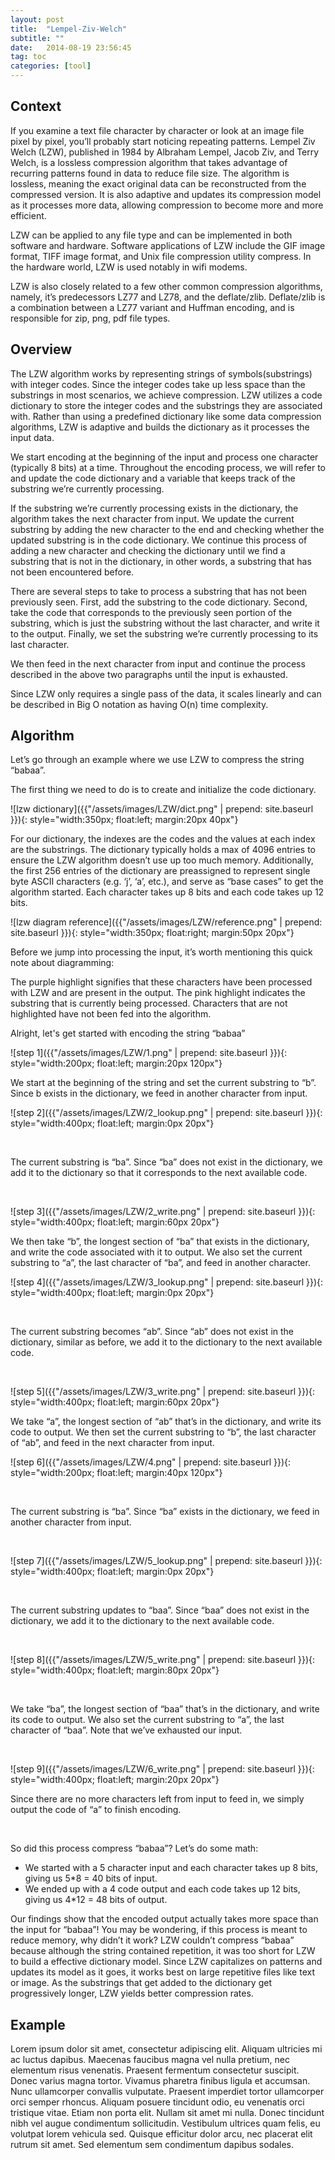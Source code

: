 ```yaml
---
layout: post
title:  "Lempel-Ziv-Welch"
subtitle: ""
date:   2014-08-19 23:56:45
tag: toc
categories: [tool]
---
```


## Context

If you examine a text file character by character or look at an image file pixel by pixel, you’ll probably start noticing repeating patterns. Lempel Ziv Welch (LZW), published in 1984 by Albraham Lempel, Jacob Ziv, and Terry Welch, is a lossless compression algorithm that takes advantage of recurring patterns found in data to reduce file size. The algorithm is lossless, meaning the exact original data can be reconstructed from the compressed version. It is also adaptive and updates its compression model as it processes more data, allowing compression to become more and more efficient.

LZW can be applied to any file type and can be implemented in both software and hardware. Software applications of LZW include the GIF image format, TIFF image format, and Unix file compression utility compress. In the hardware world, LZW is used notably in wifi modems. 

LZW is also closely related to a few other common compression algorithms, namely, it’s predecessors LZ77 and LZ78, and the deflate/zlib. Deflate/zlib is a combination between a LZ77 variant and Huffman encoding, and is responsible for zip, png, pdf file types.

## Overview

The LZW algorithm works by representing strings of symbols(substrings) with integer codes. Since the integer codes take up less space than the substrings in most scenarios, we achieve compression. LZW utilizes a code dictionary to store the integer codes and the substrings they are associated with. Rather than using a predefined dictionary like some data compression algorithms, LZW is adaptive and builds the dictionary as it processes the input data. 

We start encoding at the beginning of the input and process one character (typically 8 bits) at a time. Throughout the encoding process, we will refer to and update the code dictionary and a variable that keeps track of the substring we’re currently processing. 

If the substring we’re currently processing exists in the dictionary, the algorithm takes the next character from input. We update the current substring by adding the new character to the end and checking whether the updated substring is in the code dictionary. We continue this process of adding a new character and checking the dictionary until we find a substring that is not in the dictionary, in other words, a substring that has not been encountered before. 

There are several steps to take to process a substring that has not been previously seen. First, add the substring to the code dictionary. Second, take the code that corresponds to the previously seen portion of the substring, which is just the substring without the last character, and write it to the output. Finally, we set the substring we’re currently processing to its last character.

We then feed in the next character from input and continue the process described in the above two paragraphs until the input is exhausted. 

Since LZW only requires a single pass of the data, it scales linearly and can be described in Big O notation as having O(n) time complexity. 

## Algorithm

Let’s go through an example where we use LZW to compress the string “babaa”. 

The first thing we need to do is to create and initialize the code dictionary. 

![lzw dictionary]({{"/assets/images/LZW/dict.png" | prepend: site.baseurl }}){: style="width:350px; float:left; margin:20px 40px"}

For our dictionary, the indexes are the codes and the values at each index are the substrings. The dictionary typically holds a max of 4096 entries to ensure the LZW algorithm doesn’t use up too much memory. Additionally, the first 256 entries of the dictionary are preassigned to represent single byte ASCII characters (e.g. ‘j’, ‘a’, etc.), and serve as “base cases” to get the algorithm started. Each character takes up 8 bits and each code takes up 12 bits.

![lzw diagram reference]({{"/assets/images/LZW/reference.png" | prepend: site.baseurl }}){: style="width:350px; float:right; margin:50px 20px"}

Before we jump into processing the input, it’s worth mentioning this quick note about diagramming:

The purple highlight signifies that these characters have been processed with LZW and are present in the output. The pink highlight indicates the substring that is currently being processed. Characters that are not highlighted have not been fed into the algorithm. 

Alright, let's get started with encoding the string “babaa”

![step 1]({{"/assets/images/LZW/1.png" | prepend: site.baseurl }}){: style="width:200px; float:left; margin:20px 120px"}

We start at the beginning of the string and set the current substring to “b”. Since b exists in the dictionary, we feed in another character from input. 

![step 2]({{"/assets/images/LZW/2_lookup.png" | prepend: site.baseurl }}){: style="width:400px; float:left; margin:0px 20px"}

<br>

The current substring is “ba”. Since “ba” does not exist in the dictionary, we add it to the dictionary so that it corresponds to the next available code. 

<br>

![step 3]({{"/assets/images/LZW/2_write.png" | prepend: site.baseurl }}){: style="width:400px; float:left; margin:60px 20px"}

We then take “b”, the longest section of “ba” that exists in the dictionary, and write the code associated with it to output. We also set the current substring to “a”, the last character of “ba”, and feed in another character. 

![step 4]({{"/assets/images/LZW/3_lookup.png" | prepend: site.baseurl }}){: style="width:400px; float:left; margin:0px 20px"}

<br>

The current substring becomes “ab”. Since “ab” does not exist in the dictionary, similar as before, we add it to the dictionary to the next available code. 

<br>

![step 5]({{"/assets/images/LZW/3_write.png" | prepend: site.baseurl }}){: style="width:400px; float:left; margin:60px 20px"}

We take “a”, the longest section of “ab” that’s in the dictionary, and write its code to output. We then set the current substring to “b”, the last character of “ab”, and feed in the next character from input. 

![step 6]({{"/assets/images/LZW/4.png" | prepend: site.baseurl }}){: style="width:200px; float:left; margin:40px 120px"}

<br>

The current substring is “ba”. Since “ba” exists in the dictionary, we feed in another character from input. 

<br>

![step 7]({{"/assets/images/LZW/5_lookup.png" | prepend: site.baseurl }}){: style="width:400px; float:left; margin:0px 20px"}

<br>

The current substring updates to “baa”. Since “baa” does not exist in the dictionary, we add it to the dictionary to the next available code. 

<br>

![step 8]({{"/assets/images/LZW/5_write.png" | prepend: site.baseurl }}){: style="width:400px; float:left; margin:80px 20px"}

<br>

We take “ba”, the longest section of “baa” that’s in the dictionary, and write its code to output. We also set the current substring to “a”, the last character of “baa”. Note that we’ve exhausted our input.

<br>

![step 9]({{"/assets/images/LZW/6_write.png" | prepend: site.baseurl }}){: style="width:400px; float:left; margin:20px 20px"}

Since there are no more characters left from input to feed in, we simply output the code of “a” to finish encoding. 

<br>

So did this process compress “babaa”? Let’s do some math: 

- We started with a 5 character input and each character takes up 8 bits, giving us 5\*8 = 40 bits of input.
- We ended up with a 4 code output and each code takes up 12 bits, giving us 4\*12 = 48 bits of output. 

Our findings show that the encoded output actually takes more space than the input for “babaa”! You may be wondering, if this process is meant to reduce memory, why didn’t it work? LZW couldn’t compress “babaa” because although the string contained repetition, it was too short for LZW to build a effective dictionary model. Since LZW capitalizes on patterns and updates its model as it goes, it works best on large repetitive files like text or image. As the substrings that get added to the dictionary get progressively longer, LZW yields better compression rates. 

## Example

Lorem ipsum dolor sit amet, consectetur adipiscing elit. Aliquam ultricies mi ac luctus dapibus. Maecenas faucibus magna vel nulla pretium, nec elementum risus venenatis. Praesent fermentum consectetur suscipit. Donec varius magna tortor. Vivamus pharetra finibus ligula et accumsan. Nunc ullamcorper convallis vulputate. Praesent imperdiet tortor ullamcorper orci semper rhoncus. Aliquam posuere tincidunt odio, eu venenatis orci tristique vitae. Etiam non porta elit. Nullam sit amet mi nulla. Donec tincidunt nibh vel augue condimentum sollicitudin. Vestibulum ultrices quam felis, eu volutpat lorem vehicula sed. Quisque efficitur dolor arcu, nec placerat elit rutrum sit amet. Sed elementum sem condimentum dapibus sodales.
